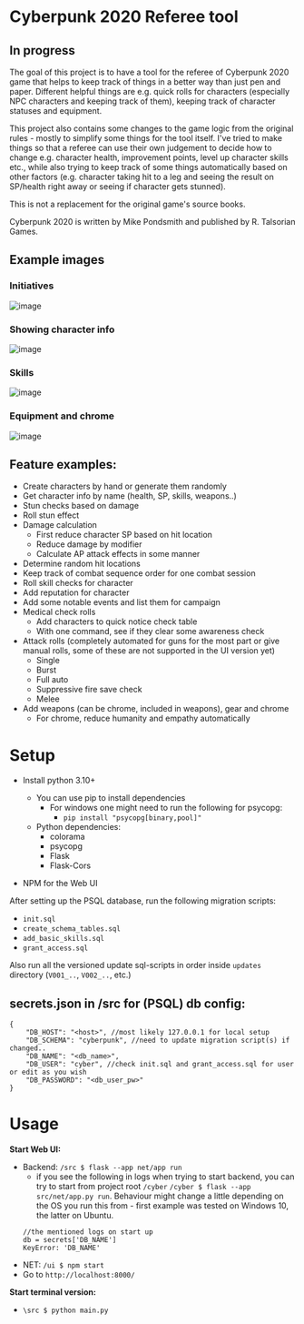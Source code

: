 # Cyberpunk 2020 Referee tool 

## In progress

The goal of this project is to have a tool for the referee of Cyberpunk 2020 game
that helps to keep track of things in a better way than just pen and paper. Different helpful 
things are e.g. quick rolls for characters (especially NPC characters and keeping track of them), 
keeping track of character statuses and equipment. 

This project also contains some changes to the game logic from the original rules - 
mostly to simplify some things for the tool itself. I've tried to make things so that a referee can
use their own judgement to decide how to change e.g. character health, improvement points,
level up character skills etc., while also trying to keep track of some things automatically
based on other factors (e.g. character taking hit to a leg and seeing the result on SP/health 
right away or seeing if character gets stunned).

This is not a replacement for the original game's source books.

Cyberpunk 2020 is written by Mike Pondsmith and published by R. Talsorian Games.

## Example images
### Initiatives
![image](https://github.com/pumm1/cyber/assets/22749461/0ddd5ffb-2a65-4b4f-b776-e3ff09aa7706)
### Showing character info
![image](https://github.com/pumm1/cyber/assets/22749461/e614dab3-3288-4fae-8fe3-91c44c947879)
### Skills
![image](https://github.com/pumm1/cyber/assets/22749461/03a51e62-c5da-4b62-bc8b-7ee9ac68eaa2)

### Equipment and chrome
![image](https://github.com/pumm1/cyber/assets/22749461/641c309c-cfd5-4e5b-befa-e5e632075336)



## Feature examples:

- Create characters by hand or generate them randomly
- Get character info by name (health, SP, skills, weapons..)
- Stun checks based on damage
- Roll stun effect
- Damage calculation
    * First reduce character SP based on hit location
    * Reduce damage by modifier
    * Calculate AP attack effects in some manner
- Determine random hit locations
- Keep track of combat sequence order for one combat session
- Roll skill checks for character
- Add reputation for character
- Add some notable events and list them for campaign
- Medical check rolls
  * Add characters to quick notice check table
  * With one command, see if they clear some awareness check
- Attack rolls (completely automated for guns for the most part or give manual rolls, some of these are not supported in the UI version yet)
  * Single
  * Burst
  * Full auto
  * Suppressive fire save check
  * Melee
- Add weapons (can be chrome, included in weapons), gear and chrome
    * For chrome, reduce humanity and empathy automatically

# Setup

* Install python 3.10+
  * You can use pip to install dependencies 
    * For windows one might need to run the following for psycopg: 
      * `pip install "psycopg[binary,pool]"`
  * Python dependencies:
    - colorama
    - psycopg
    - Flask
    - Flask-Cors
    
* NPM for the Web UI

After setting up the PSQL database, run the following migration scripts:
  * `init.sql`
  * `create_schema_tables.sql`
  * `add_basic_skills.sql`
  * `grant_access.sql`

Also run all the versioned update sql-scripts in order inside `updates` 
directory (`V001_..`, `V002_..`, etc.)

## secrets.json in /src for (PSQL) db config:
```
{
    "DB_HOST": "<host>", //most likely 127.0.0.1 for local setup
    "DB_SCHEMA": "cyberpunk", //need to update migration script(s) if changed..
    "DB_NAME": "<db_name>",
    "DB_USER": "cyber", //check init.sql and grant_access.sql for user or edit as you wish
    "DB_PASSWORD": "<db_user_pw>"
}
```

# Usage

**Start Web UI:**
  * Backend: ``/src $ flask --app net/app run`` 
    * if you see the following in logs when trying to start backend,
    you can try to start from project root `/cyber`
    ``/cyber $ flask --app src/net/app.py run``.
    Behaviour might change a little depending on the OS you run this from - 
    first example was tested on Windows 10, the latter on Ubuntu.
    ```
    //the mentioned logs on start up
    db = secrets['DB_NAME']
    KeyError: 'DB_NAME'
    ```
  * NET: ``/ui $ npm start``
  * Go to `http://localhost:8000/`
  
**Start terminal version:**
* ``\src $ python main.py``

